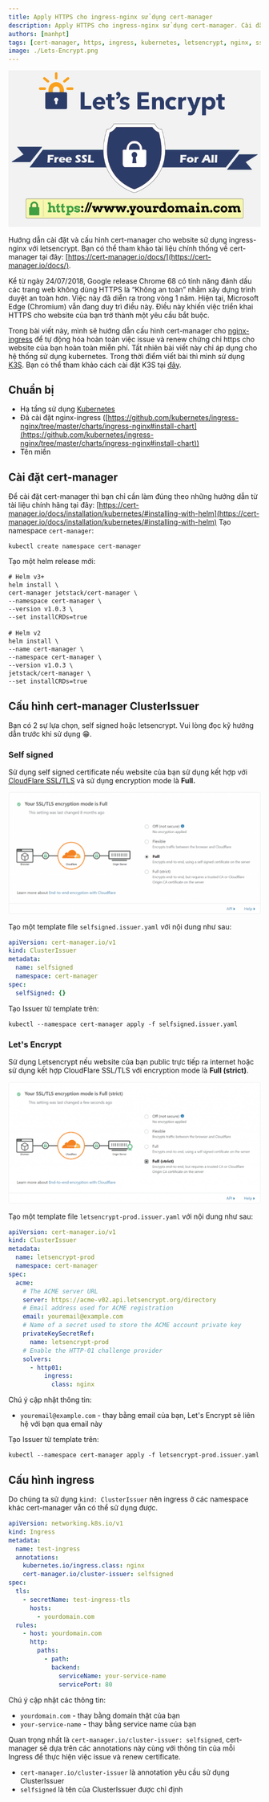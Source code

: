 ```yaml
---
title: Apply HTTPS cho ingress-nginx sử dụng cert-manager
description: Apply HTTPS cho ingress-nginx sử dụng cert-manager. Cài đặt và cấu hình cert-manager với ingress-nginx và letsencrypt.
authors: [manhpt]
tags: [cert-manager, https, ingress, kubernetes, letsencrypt, nginx, ssl]
image: ./Lets-Encrypt.png
---
```


![](./Lets-Encrypt.png)

Hướng dẫn cài đặt và cấu hình cert-manager cho website sử dụng ingress-nginx với letsencrypt. Bạn có thể tham khảo tài liệu chính thống về cert-manager tại đây: [https://cert-manager.io/docs/](https://cert-manager.io/docs/).

Kể từ ngày 24/07/2018, Google release Chrome 68 có tính năng đánh dấu các trang web không dùng HTTPS là “Không an toàn” nhằm xây dựng trình duyệt an toàn hơn. Việc này đã diễn ra trong vòng 1 năm. Hiện tại, Microsoft Edge (Chromium) vẫn đang duy trì điều này. Điều này khiến việc triển khai HTTPS cho website của bạn trở thành một yêu cầu bắt buộc.

Trong bài viết này, mình sẽ hướng dẫn cấu hình cert-manager cho [nginx-ingress](https://kubernetes.github.io/ingress-nginx/how-it-works/) để tự động hóa hoàn toàn việc issue và renew chứng chỉ https cho website của bạn hoàn toàn miễn phí. Tất nhiên bài viết này chỉ áp dụng cho hệ thống sử dụng kubernetes. Trong thời điểm viết bài thì mình sử dụng [K3S](https://k3s.io/). Bạn có thể tham khảo cách cài đặt K3S tại [đây](../2020-09-10-cac-thu-thuat-cau-hinh-khi-cai-dat-k3s/index.md).

<!-- truncate -->

## Chuẩn bị

- Hạ tầng sử dụng [Kubernetes](/tags/kubernetes/)
- Đã cài đặt nginx-ingress ([https://github.com/kubernetes/ingress-nginx/tree/master/charts/ingress-nginx#install-chart](https://github.com/kubernetes/ingress-nginx/tree/master/charts/ingress-nginx#install-chart))
- Tên miền

## Cài đặt cert-manager

Để cài đặt cert-manager thì bạn chỉ cần làm đúng theo những hướng dẫn từ tài liệu chính hãng tại đây: [https://cert-manager.io/docs/installation/kubernetes/#installing-with-helm](https://cert-manager.io/docs/installation/kubernetes/#installing-with-helm) Tạo namespace `cert-manager`:

```shell
kubectl create namespace cert-manager
```

Tạo một helm release mới:

```shell
# Helm v3+
helm install \
cert-manager jetstack/cert-manager \
--namespace cert-manager \
--version v1.0.3 \
--set installCRDs=true

# Helm v2
helm install \
--name cert-manager \
--namespace cert-manager \
--version v1.0.3 \
jetstack/cert-manager \
--set installCRDs=true
```

## Cấu hình cert-manager ClusterIssuer

Bạn có 2 sự lựa chọn, self signed hoặc letsencrypt. Vui lòng đọc kỹ hướng dẫn trước khi sử dụng 😁.

### Self signed

Sử dụng self signed certificate nếu website của bạn sử dụng kết hợp với [CloudFlare SSL/TLS](https://www.cloudflare.com/ssl/) và sử dụng encryption mode là **Full.**

![](./Screenshot-2020-10-21-233232-1024x492.png)

Tạo một template file `selfsigned.issuer.yaml` với nội dung như sau:

```yaml
apiVersion: cert-manager.io/v1
kind: ClusterIssuer
metadata:
  name: selfsigned
  namespace: cert-manager
spec:
  selfSigned: {}
```

Tạo Issuer từ template trên:

```shell
kubectl --namespace cert-manager apply -f selfsigned.issuer.yaml
```

### Let's Encrypt

Sử dụng Letsencrypt nếu website của bạn public trực tiếp ra internet hoặc sử dụng kết hợp CloudFlare SSL/TLS với encryption mode là **Full (strict)**.

![](./Screenshot-2020-10-21-164249-1024x493.png)

Tạo một template file `letsencrypt-prod.issuer.yaml` với nội dung như sau:

```yaml
apiVersion: cert-manager.io/v1
kind: ClusterIssuer
metadata:
  name: letsencrypt-prod
  namespace: cert-manager
spec:
  acme:
    # The ACME server URL
    server: https://acme-v02.api.letsencrypt.org/directory
    # Email address used for ACME registration
    email: youremail@example.com
    # Name of a secret used to store the ACME account private key
    privateKeySecretRef:
      name: letsencrypt-prod
    # Enable the HTTP-01 challenge provider
    solvers:
      - http01:
          ingress:
            class: nginx
```

Chú ý cập nhật thông tin:

- `youremail@example.com` - thay bằng email của bạn, Let's Encrypt sẽ liên hệ với bạn qua email này

Tạo Issuer từ template trên:

```shell
kubectl --namespace cert-manager apply -f letsencrypt-prod.issuer.yaml
```

## Cấu hình ingress

Do chúng ta sử dụng `kind: ClusterIssuer` nên ingress ở các namespace khác cert-manager vẫn có thể sử dụng được.

```yaml
apiVersion: networking.k8s.io/v1
kind: Ingress
metadata:
  name: test-ingress
  annotations:
    kubernetes.io/ingress.class: nginx
    cert-manager.io/cluster-issuer: selfsigned
spec:
  tls:
    - secretName: test-ingress-tls
      hosts:
        - yourdomain.com
  rules:
    - host: yourdomain.com
      http:
        paths:
          - path:
            backend:
              serviceName: your-service-name
              servicePort: 80
```

Chú ý cập nhật các thông tin:

- `yourdomain.com` - thay bằng domain thật của bạn
- `your-service-name` - thay bằng service name của bạn

Quan trọng nhất là `cert-manager.io/cluster-issuer: selfsigned`, cert-manager sẽ dựa trên các annotations này cùng với thông tin của mỗi Ingress để thực hiện việc issue và renew certificate.

- `cert-manager.io/cluster-issuer` là annotation yêu cầu sử dụng ClusterIssuer
- `selfsigned` là tên của ClusterIssuer được chỉ định
